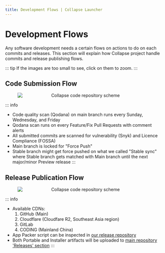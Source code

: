 ```yaml
---
title: Development Flows | Collapse Launcher
---
```


# Development Flows
Any software development needs a certain flows on actions to do on each commits and releases. This section will explain how Collapse project handle commits and release publishing flows.

::: tip
If the images are too small to see, click on them to zoom.
:::

## Code Submission Flow

<figure style="text-align: center">
  <a>
    <img src='/img/docs/Collapse-gitScheme.svg' title="Collapse code repository scheme" alt="Collapse code repository scheme" loading="lazy" style="display: block; margin: 0 auto;" width="auto" data-zoomable>
  </a>
</figure>

::: info
* Code quality scan (Qodana) on main branch runs every Sunday, Wednesday, and Friday
* Qodana scan runs on every Feature/Fix Pull Requests with comment alerts
* All submitted commits are scanned for vulnerability (Snyk) and Licence Compliance (FOSSA)
* Main branch is locked for "Force Push"
* Stable branch might get force pushed on what we called "Stable sync" where Stable branch gets matched with Main branch until the next major/minor Preview release
:::

## Release Publication Flow

<figure style="text-align: center">
  <a>
    <img src='/img/docs/Collapse-appPublication.svg' title="Collapse code repository scheme" alt="Collapse code repository scheme" loading="lazy" style="display: block; margin: 0 auto;" width="auto" data-zoomable>
  </a>
</figure>

::: info
* Available CDNs:
    1. GitHub (Main)
    2. Cloudflare (Cloudfare R2, Southeast Asia region)
    3. GitLab
    4. CODING (Mainland China)
* App Packer script can be inspected in [our release repository](https://github.com/CollapseLauncher/CollapseLauncher-ReleaseRepo/blob/main/pack_signed_velopack.bat)
* Both Portable and Installer artifacts will be uploaded to [main repository 'Releases' section](https://github.com/CollapseLauncher/Collapse/releases)
:::
